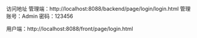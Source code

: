 访问地址
管理端：http://localhost:8088/backend/page/login/login.html
管理账号：Admin
密码：123456

用户端：http://localhost:8088/front/page/login.html
